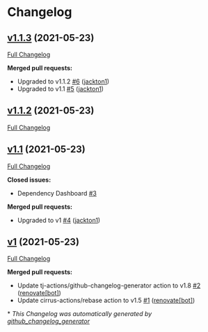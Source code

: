 # Changelog

## [v1.1.3](https://github.com/tj-actions/semver-diff/tree/v1.1.3) (2021-05-23)

[Full Changelog](https://github.com/tj-actions/semver-diff/compare/v1.1.2...v1.1.3)

**Merged pull requests:**

- Upgraded to v1.1.2 [\#6](https://github.com/tj-actions/semver-diff/pull/6) ([jackton1](https://github.com/jackton1))
- Upgraded to v1.1 [\#5](https://github.com/tj-actions/semver-diff/pull/5) ([jackton1](https://github.com/jackton1))

## [v1.1.2](https://github.com/tj-actions/semver-diff/tree/v1.1.2) (2021-05-23)

[Full Changelog](https://github.com/tj-actions/semver-diff/compare/v1.1...v1.1.2)

## [v1.1](https://github.com/tj-actions/semver-diff/tree/v1.1) (2021-05-23)

[Full Changelog](https://github.com/tj-actions/semver-diff/compare/v1...v1.1)

**Closed issues:**

- Dependency Dashboard [\#3](https://github.com/tj-actions/semver-diff/issues/3)

**Merged pull requests:**

- Upgraded to v1 [\#4](https://github.com/tj-actions/semver-diff/pull/4) ([jackton1](https://github.com/jackton1))

## [v1](https://github.com/tj-actions/semver-diff/tree/v1) (2021-05-23)

[Full Changelog](https://github.com/tj-actions/semver-diff/compare/62c0cb90c04f2f7aba4ec0d6ec7f801527c24e03...v1)

**Merged pull requests:**

- Update tj-actions/github-changelog-generator action to v1.8 [\#2](https://github.com/tj-actions/semver-diff/pull/2) ([renovate[bot]](https://github.com/apps/renovate))
- Update cirrus-actions/rebase action to v1.5 [\#1](https://github.com/tj-actions/semver-diff/pull/1) ([renovate[bot]](https://github.com/apps/renovate))



\* *This Changelog was automatically generated by [github_changelog_generator](https://github.com/github-changelog-generator/github-changelog-generator)*
